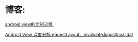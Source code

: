# 博客:



[android view的绘制流程:](https://www.jianshu.com/p/5a71014e7b1b)

[Android View 深度分析requestLayout、invalidate与postInvalidat](https://blog.csdn.net/a553181867/article/details/51583060)



